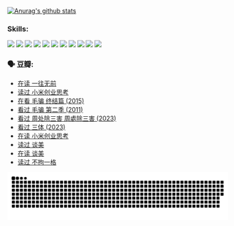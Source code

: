 
[![Anurag's github stats](https://github-readme-stats.vercel.app/api?username=w940853815)](https://github.com/anuraghazra/github-readme-stats)

### Skills:

<code><img height="32" src="https://cdn.jsdelivr.net/npm/simple-icons@v5/icons/python.svg"></code>
<code><img height="32" src="https://cdn.jsdelivr.net/npm/simple-icons@v5/icons/javascript.svg"></code>
<code><img height="32" src="https://cdn.jsdelivr.net/npm/simple-icons@v5/icons/django.svg"></code>
<code><img height="32" src="https://cdn.jsdelivr.net/npm/simple-icons@v5/icons/flask.svg"></code>
<code><img height="32" src="https://cdn.jsdelivr.net/npm/simple-icons@v5/icons/vuetify.svg"></code>
<code><img height="32" src="https://cdn.jsdelivr.net/npm/simple-icons@v5/icons/git.svg"></code>
<code><img height="32" src="https://cdn.jsdelivr.net/npm/simple-icons@v5/icons/docker.svg"></code>
<code><img height="32" src="https://cdn.jsdelivr.net/npm/simple-icons@v5/icons/postgresql.svg"></code>
<code><img height="32" src="https://cdn.jsdelivr.net/npm/simple-icons@v5/icons/elasticsearch.svg"></code>
<code><img height="32" src="https://cdn.jsdelivr.net/npm/simple-icons@v5/icons/macos.svg"></code>
<code><img height="32" src="https://cdn.jsdelivr.net/npm/simple-icons@v5/icons/linux.svg"></code>

### 🗣 豆瓣:

<!-- DOUBAN-ACTIVITIES:START -->
- [在读 一往无前](https://www.douban.com/people/136069238/status/4590507310/?_i=14407377)
- [读过 小米创业思考](https://www.douban.com/people/136069238/status/4590506983/?_i=14407377)
- [在看 毛骗 终结篇‎ (2015)](https://www.douban.com/people/136069238/status/4581971924/?_i=14407377)
- [看过 毛骗 第二季‎ (2011)](https://www.douban.com/people/136069238/status/4581971810/?_i=14407377)
- [看过 周处除三害 周處除三害‎ (2023)](https://www.douban.com/people/136069238/status/4575646701/?_i=14407377)
- [看过 三体‎ (2023)](https://www.douban.com/people/136069238/status/4574263039/?_i=14407377)
- [在读 小米创业思考](https://www.douban.com/people/136069238/status/4572047905/?_i=14407377)
- [读过 谈美](https://www.douban.com/people/136069238/status/4572047629/?_i=14407377)
- [在读 谈美](https://www.douban.com/people/136069238/status/4560861771/?_i=14407377)
- [读过 不拘一格](https://www.douban.com/people/136069238/status/4560861445/?_i=14407377)
<!-- DOUBAN-ACTIVITIES:END -->


![Snake animation](https://raw.githubusercontent.com/w940853815/w940853815/output/github-contribution-grid-snake.svg)

<!--
**w940853815/w940853815** is a ✨ _special_ ✨ repository because its `README.md` (this file) appears on your GitHub profile.

Here are some ideas to get you started:

- 🔭 I’m currently working on ...
- 🌱 I’m currently learning ...
- 👯 I’m looking to collaborate on ...
- 🤔 I’m looking for help with ...
- 💬 Ask me about ...
- 📫 How to reach me: ...
- 😄 Pronouns: ...
- ⚡ Fun fact: ...
-->
